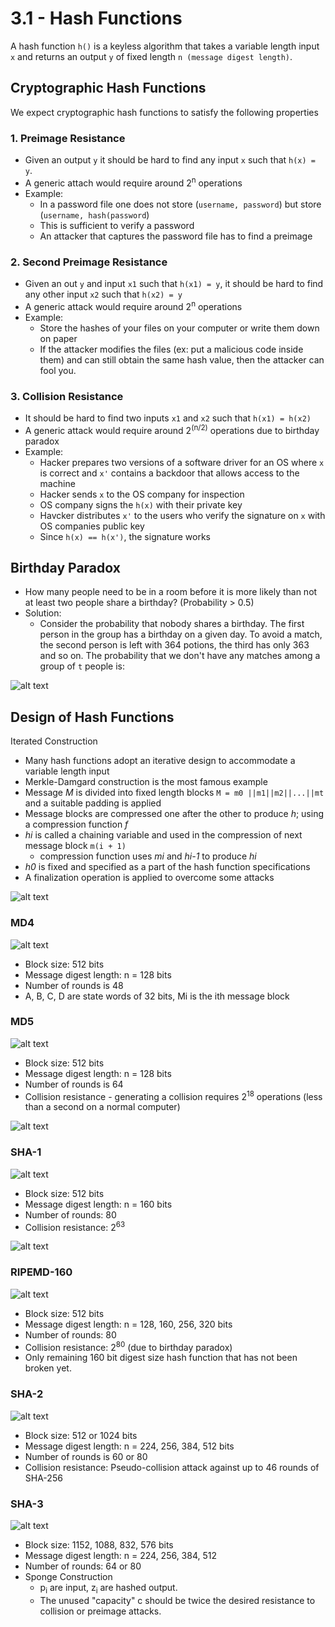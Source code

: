 # 3.1 - Hash Functions

A hash function `h()` is a keyless algorithm that takes a variable length input `x` and returns an output `y` of fixed length `n (message digest length)`.

## Cryptographic Hash Functions

We expect cryptographic hash functions to satisfy the following properties

### 1. Preimage Resistance

- Given an output `y` it should be hard to find any input `x` such that `h(x) = y`.
- A generic attach would require around 2<sup>n</sup> operations
- Example:
  - In a password file one does not store (`username, password`) but store (`username, hash(password`)
  - This is sufficient to verify a password
  - An attacker that captures the password file has to find a preimage

### 2. Second Preimage Resistance

- Given an out `y` and input `x1` such that `h(x1) = y`, it should be hard to find any other input `x2` such that `h(x2) = y`
- A generic attack would require around 2<sup>n</sup> operations
- Example:
  - Store the hashes of your files on your computer or write them down on paper
  - If the attacker modifies the files (ex: put a malicious code inside them) and can still obtain the same hash value, then the attacker can fool you.

### 3. Collision Resistance

- It should be hard to find two inputs `x1` and `x2` such that `h(x1) = h(x2)`
- A generic attack would require around 2<sup>(n/2)</sup> operations due to birthday paradox
- Example:
  - Hacker prepares two versions of a software driver for an OS where `x` is correct and `x'` contains a backdoor that allows access to the machine
  - Hacker sends `x` to the OS company for inspection
  - OS company signs the `h(x)` with their private key
  - Havcker distributes `x'` to the users who verify the signature on `x` with OS companies public key
  - Since `h(x) == h(x')`, the signature works

## Birthday Paradox

- How many people need to be in a room before it is more likely than not at least two people share a birthday? (Probability > 0.5)
- Solution:
  - Consider the probability that nobody shares a birthday. The first person in the group has a birthday  on a given day. To avoid a match, the second person is left with 364 potions, the third has only 363 and so on. The probability that we don't have any matches among a group of `t` people is:

![alt text](../imgs/3/birthdayparadox.png)

## Design of Hash Functions

Iterated Construction

- Many hash functions adopt an iterative design to accommodate a variable length input
- Merkle-Damgard construction is the most famous example
- Message *M* is divided into fixed length blocks `M = m0 ||m1||m2||...||mt` and a suitable padding is applied
- Message blocks are compressed one after the other to produce *h*; using a compression function *f*
- *hi* is called a chaining variable and used in the compression of next message block `m(i + 1)`
  - compression function uses *mi* and *hi-1* to produce *hi*
- *h0* is fixed and specified as a part of the hash function specifications
- A finalization operation is applied to overcome some attacks

![alt text](../imgs/3/hashfcn.png)

### MD4

![alt text](../imgs/3/md4.png)

- Block size: 512 bits
- Message digest length: n = 128 bits
- Number of rounds is 48
- A, B, C, D are state words of 32 bits, Mi is the ith message block

### MD5

![alt text](../imgs/3/md5.png)

- Block size: 512 bits
- Message digest length: n = 128 bits
- Number of rounds is 64
- Collision resistance - generating a collision requires 2<sup>18</sup> operations (less than a second on a normal computer)

![alt text](../imgs/3/md5col.png)

### SHA-1

![alt text](../imgs/3/sha1.png)

- Block size: 512 bits
- Message digest length: n = 160 bits
- Number of rounds: 80
- Collision resistance: 2<sup>63</sup>

![alt text](../imgs/3/sha1col.png)

### RIPEMD-160

![alt text](../imgs/3/ripemd.png)

- Block size: 512 bits
- Message digest length: n = 128, 160, 256, 320 bits
- Number of rounds: 80
- Collision resistance: 2<sup>80</sup> (due to birthday paradox)
- Only remaining 160 bit digest size hash function that has not been broken yet.

### SHA-2

![alt text](../imgs/3/sha2.png)

- Block size: 512 or 1024 bits
- Message digest length: n = 224, 256, 384, 512 bits
- Number of rounds is 60 or 80
- Collision resistance: Pseudo-collision attack against up to 46 rounds of SHA-256

### SHA-3

![alt text](../imgs/3/sha3.png)

- Block size: 1152, 1088, 832, 576 bits
- Message digest length: n = 224, 256, 384, 512
- Number of rounds: 64 or 80
- Sponge Construction
  - p<sub>i</sub> are input, z<sub>i</sub> are hashed output.
  - The unused "capacity" c should be twice the desired resistance to collision or preimage attacks.
